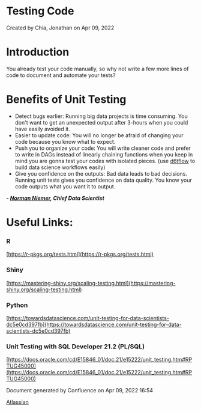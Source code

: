 Testing Code
=====================================

Created by Chia, Jonathan on Apr 09, 2022

# Introduction

You already test your code manually, so why not write a few more lines of code to document and automate your tests?

Benefits of Unit Testing 
=========================

*   Detect bugs earlier: Running big data projects is time consuming. You don't want to get an unexpected output after 3-hours when you could have easily avoided it.
*   Easier to update code: You will no longer be afraid of changing your code because you know what to expect.
*   Push you to organize your code: You will write cleaner code and prefer to write in DAGs instead of linearly chaining functions when you keep in mind you are gonna test your codes with isolated pieces. (use [d6tflow](https://github.com/d6t/d6tflow) to build data science workflows easily)
*   Give you confidence on the outputs: Bad data leads to bad decisions. Running unit tests gives you confidence on data quality. You know your code outputs what you want it to output.

_**- [Norman Niemer](https://www.linkedin.com/in/normanniemer/), Chief Data Scientist**_

Useful Links:
=============

### R

[https://r-pkgs.org/tests.html](https://r-pkgs.org/tests.html)

### Shiny

[https://mastering-shiny.org/scaling-testing.html](https://mastering-shiny.org/scaling-testing.html)

### Python

[https://towardsdatascience.com/unit-testing-for-data-scientists-dc5e0cd397fb](https://towardsdatascience.com/unit-testing-for-data-scientists-dc5e0cd397fb)

### Unit Testing with SQL Developer 21.2 (PL/SQL)

[https://docs.oracle.com/cd/E15846_01/doc.21/e15222/unit_testing.htm#RPTUG45000](https://docs.oracle.com/cd/E15846_01/doc.21/e15222/unit_testing.htm#RPTUG45000)

Document generated by Confluence on Apr 09, 2022 16:54

[Atlassian](http://www.atlassian.com/)
